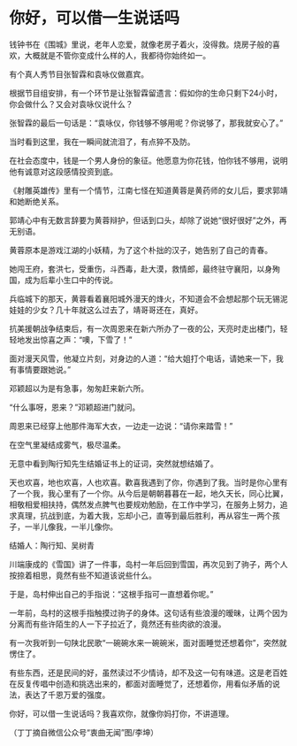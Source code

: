 # 你好，可以借一生说话吗

钱钟书在《围城》里说，老年人恋爱，就像老房子着火，没得救。烧房子般的喜欢，大概就是不管你变成什么样的人，我都待你始终如一。 

有个真人秀节目张智霖和袁咏仪做嘉宾。 

根据节目组安排，有一个环节是让张智霖留遗言：假如你的生命只剩下24小时，你会做什么？又会对袁咏仪说什么？ 

张智霖的最后一句话是：“袁咏仪，你钱够不够用呢？你说够了，那我就安心了。” 

当时看到这里，我在一瞬间就流泪了，有点猝不及防。 

在社会态度中，钱是一个男人身份的象征。他愿意为你花钱，怕你钱不够用，说明他有诚意对这段感情投资到底。 

《射雕英雄传》里有一个情节，江南七怪在知道黄蓉是黄药师的女儿后，要求郭靖和她断绝关系。 

郭靖心中有无数言辞要为黄蓉辩护，但话到口头，却除了说她“很好很好”之外，再无别语。 

黄蓉原本是游戏江湖的小妖精，为了这个朴拙的汉子，她告别了自己的青春。 

她闯王府，套洪七，受重伤，斗西毒，赴大漠，救情郎，最终驻守襄阳，以身殉国，成为后辈小生口中的传说。 

兵临城下的那天，黄蓉看着襄阳城外漫天的烽火，不知道会不会想起那个玩无锡泥娃娃的少女？几十年就这么过去了，靖哥哥还在，真好。 

抗美援朝战争结束后，有一次周恩来在新六所办了一夜的公，天亮时走出楼门，轻轻地发出惊喜之声：“噢，下雪了！” 

面对漫天风雪，他凝立片刻，对身边的人道：“给大姐打个电话，请她来一下，我有事情要跟她说。” 

邓颖超以为是有急事，匆匆赶来新六所。 

“什么事呀，恩来？”邓颖超进门就问。 

周恩来已经穿上他那件海军大衣，一边走一边说：“请你来踏雪！” 

在空气里凝结成雾气，极尽温柔。 

无意中看到陶行知先生结婚证书上的证词，突然就想结婚了。 

天也欢喜，地也欢喜，人也欢喜。歡喜我遇到了你，你遇到了我。当时是你心里有了一个我，我心里有了一个你。从今后是朝朝暮暮在一起，地久天长，同心比翼，相敬相爱相扶持，偶然发点脾气也要规劝勉励，在工作中学习，在服务上努力，追求真理，抗战到底，为着大我，忘却小己，直等到最后胜利，再从容生一两个孩子，一半儿像我，一半儿像你。 

结婚人：陶行知、吴树青 

川端康成的《雪国》讲了一件事，岛村一年后回到雪国，再次见到了驹子，两个人按捺着相思，竟然有些不知道该说些什么。 

于是，岛村伸出自己的手指说：“这根手指可一直想着你呢。” 

一年前，岛村的这根手指触摸过驹子的身体。这句话有些浪漫的暧昧，让两个因为分离而有些许陌生的人一下子拉近了，竟然还有些肉欲的浪漫。 

有一次我听到一句陕北民歌“一碗碗水来一碗碗米，面对面睡觉还想着你”，突然就愣住了。 

有些东西，还是民间的好，虽然读过不少情诗，却不及这一句有味道。这是老百姓在反复传唱中创造和挑选出来的，都面对面睡觉了，还想着你，用看似矛盾的说法，表达了千恩万爱的强度。 

你好，可以借一生说话吗？我喜欢你，就像你妈打你，不讲道理。 

（丁丁摘自微信公众号“衷曲无闻”图/李坤）